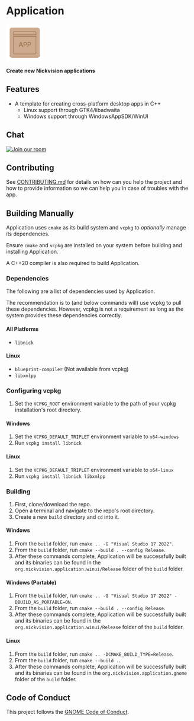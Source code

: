 # Application
<img src="resources/org.nickvision.application.svg" width="100" height="100"/>

 **Create new Nickvision applications**

## Features
- A template for creating cross-platform desktop apps in C++
    - Linux support through GTK4/libadwaita
    - Windows support through WindowsAppSDK/WinUI

## Chat
<a href='https://matrix.to/#/#nickvision:matrix.org'><img width='140' alt='Join our room' src='https://user-images.githubusercontent.com/17648453/196094077-c896527d-af6d-4b43-a5d8-e34a00ffd8f6.png'/></a>

## Contributing

See [CONTRIBUTING.md](CONTRIBUTING.md) for details on how can you help the project and how to provide information so we can help you in case of troubles with the app.

## Building Manually
Application uses `cmake` as its build system and `vcpkg` to *optionally* manage its dependencies.

Ensure `cmake` and `vcpkg` are installed on your system before building and installing Application.

A C++20 compiler is also required to build Application.

### Dependencies
The following are a list of dependencies used by Application. 

The recommendation is to (and below commands will) use vcpkg to pull these dependencies. However, vcpkg is not a requirement as long as the system provides these dependencies correctly.

#### All Platforms
- `libnick`

#### Linux
- `blueprint-compiler` (Not available from vcpkg)
- `libxmlpp`

### Configuring vcpkg
1. Set the `VCPKG_ROOT` environment variable to the path of your vcpkg installation's root directory.
#### Windows
1. Set the `VCPKG_DEFAULT_TRIPLET` environment variable to `x64-windows`
1. Run `vcpkg install libnick`
#### Linux
1. Set the `VCPKG_DEFAULT_TRIPLET` environment variable to `x64-linux`
1. Run `vcpkg install libnick libxmlpp`

### Building
1. First, clone/download the repo.
1. Open a terminal and navigate to the repo's root directory.
1. Create a new `build` directory and `cd` into it.
#### Windows
1. From the `build` folder, run `cmake .. -G "Visual Studio 17 2022"`.
1. From the `build` folder, run `cmake --build . --config Release`.
1. After these commands complete, Application will be successfully built and its binaries can be found in the `org.nickvision.application.winui/Release` folder of the `build` folder.
#### Windows (Portable)
1. From the `build` folder, run `cmake .. -G "Visual Studio 17 2022" -DBUILD_AS_PORTABLE=ON`.
1. From the `build` folder, run `cmake --build . --config Release`.
1. After these commands complete, Application will be successfully built and its binaries can be found in the `org.nickvision.application.winui/Release` folder of the `build` folder.
#### Linux
1. From the `build` folder, run `cmake .. -DCMAKE_BUILD_TYPE=Release`.
1. From the `build` folder, run `cmake --build .`.
1. After these commands complete, Application will be successfully built and its binaries can be found in the `org.nickvision.application.gnome` folder of the `build` folder.

## Code of Conduct

This project follows the [GNOME Code of Conduct](https://conduct.gnome.org/).
